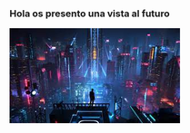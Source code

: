 ### Hola os presento una vista al futuro
![logo](https://github.com/danielcorrea20/danielcorrea20/blob/main/asset/descarga%20(1).jpg?raw=true)
<!--
**danielcorrea20/danielcorrea20** is a ✨ _special_ ✨ repository because its `README.md` (this file) appears on your GitHub profile.

Here are some ideas to get you started:

- 🔭 I’m currently working on ...
- 🌱 I’m currently learning ...
- 👯 I’m looking to collaborate on ...
- 🤔 I’m looking for help with ...
- 💬 Ask me about ...
- 📫 How to reach me: ...
- 😄 Pronouns: ...
- ⚡ Fun fact: ...
-->
